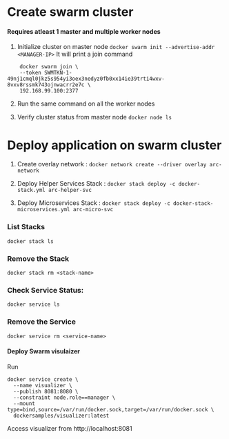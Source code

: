 # Create swarm cluster

#### Requires atleast 1 master and multiple worker nodes

1. Initialize cluster on master node `docker swarm init --advertise-addr <MANAGER-IP>` It will print a join command

```
    docker swarm join \
    --token SWMTKN-1-49nj1cmql0jkz5s954yi3oex3nedyz0fb0xx14ie39trti4wxv-8vxv8rssmk743ojnwacrr2e7c \
    192.168.99.100:2377

```

2. Run the same command on all the worker nodes

3. Verify cluster status from master node `docker node ls`

# Deploy application on swarm cluster

1. Create overlay network : `docker network create --driver overlay arc-network`

2. Deploy Helper Services Stack : `docker stack deploy -c docker-stack.yml arc-helper-svc`

2. Deploy Microservices Stack : `docker stack deploy -c docker-stack-microservices.yml arc-micro-svc`

### List Stacks

```
docker stack ls
```


### Remove the Stack

```
docker stack rm <stack-name>
```

### Check Service Status:
```
docker service ls
```

### Remove the Service

```
docker service rm <service-name>
```

#### Deploy Swarm visulaizer

Run
```
docker service create \
  --name visualizer \
  --publish 8081:8080 \
  --constraint node.role==manager \
  --mount type=bind,source=/var/run/docker.sock,target=/var/run/docker.sock \
  dockersamples/visualizer:latest
```
Access visualizer from http://localhost:8081